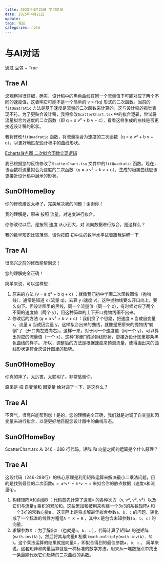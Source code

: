```yaml
---
title: 2025年4月21日 学习笔记
date: 2025年4月21日
update:
tags: 笔记
categories: note
---
```


# 与AI对话
通过 豆包 + Trae
## Trae AI
您观察得很仔细，确实，设计稿中的黑色曲线在同一个流量值下可能对应了两个不同的速度值，这表明它可能不是一个简单的 v = f(q) 形式的二次函数。当前的`fitQuadratic` 方法是基于速度是流量的二次函数来计算的，这与设计稿的视觉表现不符。为了更贴合设计稿，我将修改`ScatterChart.tsx` 中的拟合逻辑，尝试将流量拟合为速度的二次函数（即 q = a v² + b v + c），看看这样生成的曲线是否更接近设计稿的形状。

我将修改`fitQuadratic` 函数，将流量拟合为速度的二次函数（q = a v² + b v + c），以更好地匹配设计稿中的曲线形状。

[Echarts散点图 二次拟合函数实现逻辑](ScatterChart.md)

我已根据您的反馈修改了`ScatterChart.tsx` 文件中的`fitQuadratic` 函数。现在，该函数将流量拟合为速度的二次函数（q = a v² + b v + c），生成的趋势曲线应该更接近设计稿中展示的形状。

## SunOfHomeBoy
你的修改建议太棒了，完美解决我的问题！谢谢你！

我的理解是，原来 按照 流量，对速度进行拟合。

你修改过以后，是按照 速度 从小到大，对 流向数据进行拟合。是这样么？

我的数学知识比较薄弱，请你按照 初中生的数学水平试着跟我讲解一下

## Trae AI
很高兴之前的修改能帮到您！

您的理解完全正确！

简单来说，可以这样想：

1. 原来的方法 (v = a q² + b q + c) ：就像我们初中学画二次函数图像（抛物线），通常是知道 x (流量 q)，去算 y (速度 v)。这种抛物线要么开口向上，要么向下。但设计图里的黑线，同一个流量值（同一个 x），有时候对应了两个不同的速度值（两个 y），用这种简单的上下开口抛物线画不出来。
2. 修改后的方法 (q = a v² + b v + c) ：我们换了个思路，把速度 v 当成自变量 x，流量 q 当成因变量 y。这样拟合出来的曲线，就像是把原来的抛物线“躺倒”了（开口向左或向右）。这样一来，对于同一个速度值（同一个 y），可以算出对应的流量值（一个 x）。这种“躺倒”的抛物线形状，更接近设计图里那条黑色曲线的样子。
所以，调整后的方法是根据速度来预测流量，使得画出来的曲线形状更符合您设计图里的趋势。

## SunOfHomeBoy
你真的神了，太厉害，太聪明了。非常感谢你。

原来是 把 自变量和 因变量 给对调了一下，是这样么？

## Trae AI
不客气，很高兴能帮到您！是的，您的理解完全正确，我们就是对调了自变量和因变量来进行拟合，以便更好地匹配您设计图中的曲线形态。

## SunOfHomeBoy
ScatterChart.tsx 从 246 - 288 行代码，矩阵 和 向量之间的运算是个什么原理？

## Trae AI
这段代码（246-288行）的核心原理是利用矩阵运算来解决最小二乘法问题，目的是找到最佳的二次函数`q = a*v² + b*v + c` 来拟合你的散点数据（速度v和流量q）。

1. 构建矩阵A和向量B ：代码首先计算了速度`v` 的各种次方（v, v², v³, v⁴）以及它们与流量`q` 乘积的累加和。这些累加和被用来构建一个3x3的系数矩阵`A` 和一个3x1的常数向量`B` 。这实际上是将求解最佳拟合参数`a, b, c` 的问题，转化成了一个标准的线性方程组`A * X = B` ，其中`X` 是包含未知参数`[a, b, c]` 的向量。
2. 求解参数X ：为了解出`X` （也就是`a, b, c` ），代码计算了矩阵`A` 的逆矩阵 (`math.inv(A)` )，然后将其与向量`B` 相乘 (`math.multiply(math.inv(A), B)` )。这个乘法运算的结果就是向量`X` ，即拟合得到的最佳参数`a, b, c` 。
简单来说，这套矩阵和向量运算就是一种标准的数学方法，用来从一堆数据点中找出一条最能代表它们趋势的二次曲线的系数。
